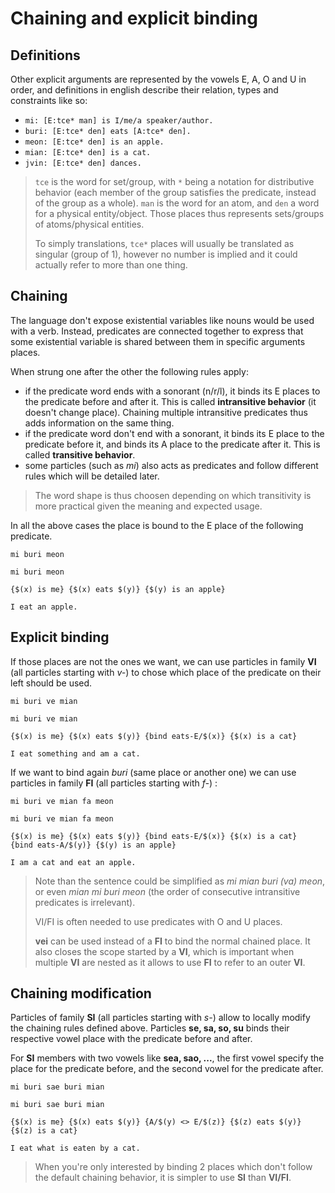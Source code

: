 # Chaining and explicit binding

## Definitions

Other explicit arguments are represented by the vowels E, A, O and U in order,
and definitions in english describe their relation, types and constraints like
so:

- `mi: [E:tce* man] is I/me/a speaker/author.`
- `buri: [E:tce* den] eats [A:tce* den].`
- `meon: [E:tce* den] is an apple.`
- `mian: [E:tce* den] is a cat.`
- `jvin: [E:tce* den] dances.`

> `tce` is the word for set/group, with `*` being a notation for distributive
> behavior (each member of the group satisfies the predicate, instead of the
> group as a whole). `man` is the word for an atom, and `den` a word for a
> physical entity/object. Those places thus represents sets/groups of
> atoms/physical entities.
> 
> To simply translations, `tce*` places will usually be translated as singular
> (group of 1), however no number is implied and it could actually refer to more
> than one thing.

## Chaining

The language don't expose existential variables like nouns would be used with a
verb. Instead, predicates are connected together to express that some
existential variable is shared between them in specific arguments places.

When strung one after the other the following rules apply:

- if the predicate word ends with a sonorant (n/r/l), it binds its E places to
  the predicate before and after it. This is called __intransitive behavior__
  (it doesn't change place). Chaining multiple intransitive predicates thus adds
  information on the same thing.
- if the predicate word don't end with a sonorant, it binds its E place to the
  predicate before it, and binds its A place to the predicate after it. This is
  called __transitive behavior__.
- some particles (such as _mi_) also acts as predicates and follow different
  rules which will be detailed later.

> The word shape is thus choosen depending on which transitivity is more
> practical given the meaning and expected usage.

In all the above cases the place is bound to the E place of the following
predicate.

```gloss
mi buri meon

mi buri meon

{$(x) is me} {$(x) eats $(y)} {$(y) is an apple}

I eat an apple.
```

## Explicit binding

If those places are not the ones we want, we can use particles in family __VI__
(all particles starting with _v-_) to chose which place of the predicate on
their left should be used.

```gloss
mi buri ve mian

mi buri ve mian

{$(x) is me} {$(x) eats $(y)} {bind eats-E/$(x)} {$(x) is a cat}

I eat something and am a cat.
```

If we want to bind again _buri_ (same place or another one) we can use particles
in family __FI__ (all particles starting with _f-_) :

```gloss
mi buri ve mian fa meon

mi buri ve mian fa meon

{$(x) is me} {$(x) eats $(y)} {bind eats-E/$(x)} {$(x) is a cat}
{bind eats-A/$(y)} {$(y) is an apple}

I am a cat and eat an apple.
```

> Note than the sentence could be simplified as *mi mian buri (va) meon*, or
> even *mian mi buri meon* (the order of consecutive intransitive predicates is
> irrelevant).
> 
> VI/FI is often needed to use predicates with O and U places.
>
> __vei__ can be used instead of a __FI__ to bind the normal chained place. It
> also closes the scope started by a __VI__, which is important when multiple
> __VI__ are nested as it allows to use __FI__ to refer to an outer __VI__.

## Chaining modification

Particles of family __SI__ (all particles starting with _s-_) allow to locally
modify the chaining rules defined above. Particles __se, sa, so, su__ binds
their respective vowel place with the predicate before and after.

For __SI__ members with two vowels like __sea, sao, ...__, the first vowel
specify the place for the predicate before, and the second vowel for the
predicate after.

```gloss
mi buri sae buri mian

mi buri sae buri mian

{$(x) is me} {$(x) eats $(y)} {A/$(y) <> E/$(z)} {$(z) eats $(y)}
{$(z) is a cat}

I eat what is eaten by a cat.
```

> When you're only interested by binding 2 places which don't follow the
> default chaining behavior, it is simpler to use __SI__ than __VI/FI__.